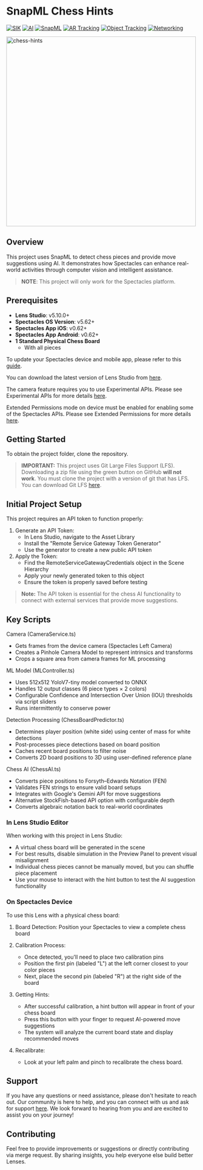 # SnapML Chess Hints 

[![SIK](https://img.shields.io/badge/SIK-Light%20Gray?color=D3D3D3)](https://developers.snap.com/spectacles/spectacles-frameworks/spectacles-interaction-kit/features/overview?) [![AI](https://img.shields.io/badge/AI-Light%20Gray?color=D3D3D3)](https://developers.snap.com/spectacles/spectacles-frameworks/spectacles-interaction-kit/features/overview?) [![SnapML](https://img.shields.io/badge/SnapML-Light%20Gray?color=D3D3D3)](https://developers.snap.com/spectacles/spectacles-frameworks/spectacles-interaction-kit/features/overview?) [![AR Tracking](https://img.shields.io/badge/AR%20Tracking-Light%20Gray?color=D3D3D3)](https://developers.snap.com/spectacles/spectacles-frameworks/spectacles-interaction-kit/features/overview?) [![Object Tracking](https://img.shields.io/badge/Object%20Tracking-Light%20Gray?color=D3D3D3)](https://developers.snap.com/spectacles/spectacles-frameworks/spectacles-interaction-kit/features/overview?) [![Networking](https://img.shields.io/badge/Networking-Light%20Gray?color=D3D3D3)](https://developers.snap.com/spectacles/about-spectacles-features/connected-lenses/overview?)

<img src="./README-ref/sample-list-chess-hint-rounded-edges.gif" alt="chess-hints" width="500" />

## Overview
This project uses SnapML to detect chess pieces and provide move suggestions using AI. It demonstrates how Spectacles can enhance real-world activities through computer vision and intelligent assistance.

> **NOTE**:
> This project will only work for the Spectacles platform.

## Prerequisites

- **Lens Studio**: v5.10.0+
- **Spectacles OS Version**: v5.62+
- **Spectacles App iOS**: v0.62+
- **Spectacles App Android**: v0.62+
- **1 Standard Physical Chess Board**
    - With all pieces

To update your Spectacles device and mobile app, please refer to this [guide](https://support.spectacles.com/hc/en-us/articles/30214953982740-Updating).

You can download the latest version of Lens Studio from [here](https://ar.snap.com/download?lang=en-US).

The camera feature requires you to use Experimental APIs. Please see Experimental APIs for more details [here](https://developers.snap.com/spectacles/about-spectacles-features/apis/experimental-apis).

Extended Permissions mode on device must be enabled for enabling some of the Spectacles APIs. Please see Extended Permissions for more details [here](https://developers.snap.com/spectacles/permission-privacy/extended-permissions).

## Getting Started

To obtain the project folder, clone the repository.

> **IMPORTANT:**
> This project uses Git Large Files Support (LFS). Downloading a zip file using the green button on GitHub **will not work**. You must clone the project with a version of git that has LFS.
> You can download Git LFS [here](https://git-lfs.github.com/).

## Initial Project Setup

This project requires an API token to function properly:

1. Generate an API Token:
    * In Lens Studio, navigate to the Asset Library
    * Install the "Remote Service Gateway Token Generator"
    * Use the generator to create a new public API token
2. Apply the Token:
    * Find the RemoteServiceGatewayCredentials object in the Scene Hierarchy
    * Apply your newly generated token to this object
    * Ensure the token is properly saved before testing

> **Note:**
> The API token is essential for the chess AI functionality to connect with external services that provide move suggestions.

## Key Scripts

Camera (CameraService.ts)
* Gets frames from the device camera (Spectacles Left Camera)
* Creates a Pinhole Camera Model to represent intrinsics and transforms
* Crops a square area from camera frames for ML processing

ML Model (MLController.ts)
* Uses 512x512 YoloV7-tiny model converted to ONNX
* Handles 12 output classes (6 piece types × 2 colors)
* Configurable Confidence and Intersection Over Union (IOU) thresholds via script sliders
* Runs intermittently to conserve power

Detection Processing (ChessBoardPredictor.ts)
* Determines player position (white side) using center of mass for white detections
* Post-processes piece detections based on board position
* Caches recent board positions to filter noise
* Converts 2D board positions to 3D using user-defined reference plane

Chess AI (ChessAI.ts)
* Converts piece positions to Forsyth–Edwards Notation (FEN)
* Validates FEN strings to ensure valid board setups
* Integrates with Google's Gemini API for move suggestions
* Alternative StockFish-based API option with configurable depth
* Converts algebraic notation back to real-world coordinates

### In Lens Studio Editor

When working with this project in Lens Studio:

* A virtual chess board will be generated in the scene
* For best results, disable simulation in the Preview Panel to prevent visual misalignment
* Individual chess pieces cannot be manually moved, but you can shuffle piece placement
* Use your mouse to interact with the hint button to test the AI suggestion functionality 

### On Spectacles Device

To use this Lens with a physical chess board:

1. Board Detection: Position your Spectacles to view a complete chess board
2. Calibration Process:
    * Once detected, you'll need to place two calibration pins
    * Position the first pin (labeled "L") at the left corner closest to your color pieces
    * Next, place the second pin (labeled "R") at the right side of the board

3. Getting Hints:
    * After successful calibration, a hint button will appear in front of your chess board
    * Press this button with your finger to request AI-powered move suggestions
    * The system will analyze the current board state and display recommended moves

4. Recalibrate:
    * Look at your left palm and pinch to recalibrate the chess board. 

## Support

If you have any questions or need assistance, please don't hesitate to reach out. Our community is here to help, and you can connect with us and ask for support [here](https://www.reddit.com/r/Spectacles/). We look forward to hearing from you and are excited to assist you on your journey!

## Contributing

Feel free to provide improvements or suggestions or directly contributing via merge request. By sharing insights, you help everyone else build better Lenses.
